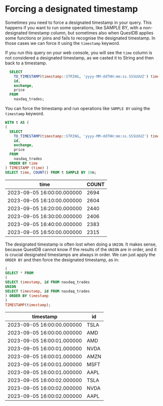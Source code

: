 # Forcing a designated timestamp

Sometimes you need to force a designated timestamp in your query. This happens if you want to run some operations, like
SAMPLE BY, with a non-designated timestamp column, but sometimes also when QuestDB applies some functions or joins and
fails to recognise the designated timestamp. In those cases we can force it using the `timestamp` keyword.

If you run this query on your web console, you will see the `time` column is not considered a designated timestamp, as
we casted it to String and then back to a timestamp.

```sql
  SELECT
    TO_TIMESTAMP(timestamp::STRING, 'yyyy-MM-ddTHH:mm:ss.SSSUUUZ') time,
    id,
    exchange,
    price
  FROM
    nasdaq_trades;

```

You can force the timestamp and run operations like `SAMPLE BY` using the `timestamp` keyword.

```sql
WITH t AS (
(
  SELECT
    TO_TIMESTAMP(timestamp::STRING, 'yyyy-MM-ddTHH:mm:ss.SSSUUUZ') time,
    id,
    exchange,
    price
  FROM
    nasdaq_trades
  ORDER BY time
) TIMESTAMP (time) )
SELECT time, COUNT() FROM t SAMPLE BY 10m;
```

|            time            | COUNT |
|----------------------------|-------|
| 2023-09-05 16:00:00.000000 |  2694 |
| 2023-09-05 16:10:00.000000 |  2604 |
| 2023-09-05 16:20:00.000000 |  2440 |
| 2023-09-05 16:30:00.000000 |  2406 |
| 2023-09-05 16:40:00.000000 |  2383 |
| 2023-09-05 16:50:00.000000 |  2315 |


The designated timestamp is often lost when doing a `UNION`. It makes sense, because QuestDB cannot know if the results
of the `UNION` are in order, and it is crucial designated timestamps are always in order. We can just apply the
`ORDER BY` and then force the designated timestamp, as in:

```sql
(
SELECT * FROM
(
SELECT timestamp, id FROM nasdaq_trades
UNION
SELECT timestamp, id FROM nasdaq_trades
) ORDER BY timestamp
)
TIMESTAMP(timestamp);
```

|         timestamp          |  id  |
|----------------------------|------|
| 2023-09-05 16:00:00.000000 | TSLA |
| 2023-09-05 16:00:00.000000 | AMD  |
| 2023-09-05 16:00:01.000000 | AMD  |
| 2023-09-05 16:00:01.000000 | NVDA |
| 2023-09-05 16:00:01.000000 | AMZN |
| 2023-09-05 16:00:01.000000 | MSFT |
| 2023-09-05 16:00:01.000000 | AAPL |
| 2023-09-05 16:00:02.000000 | TSLA |
| 2023-09-05 16:00:02.000000 | NVDA |
| 2023-09-05 16:00:02.000000 | AAPL |
